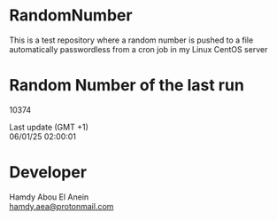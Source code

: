 # RandomNumber    
This is a test repository where a random number is pushed to a file automatically passwordless from a cron job in my Linux CentOS server    
# Random Number of the last run   
10374
      
Last update (GMT +1)    
06/01/25 02:00:01
# Developer    
Hamdy Abou El Anein   
hamdy.aea@protonmail.com
